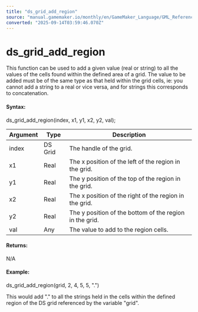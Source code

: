 ```yaml
---
title: "ds_grid_add_region"
source: "manual.gamemaker.io/monthly/en/GameMaker_Language/GML_Reference/Data_Structures/DS_Grids/ds_grid_add_region.htm"
converted: "2025-09-14T03:59:46.070Z"
---
```


# ds\_grid\_add\_region

This function can be used to add a given value (real or string) to all the values of the cells found within the defined area of a grid. The value to be added must be of the same type as that held within the grid cells, ie: you cannot add a string to a real or vice versa, and for strings this corresponds to concatenation.

#### Syntax:

ds\_grid\_add\_region(index, x1, y1, x2, y2, val);

| Argument | Type | Description |
| --- | --- | --- |
| index | DS Grid | The handle of the grid. |
| x1 | Real | The x position of the left of the region in the grid. |
| y1 | Real | The y position of the top of the region in the grid. |
| x2 | Real | The x position of the right of the region in the grid. |
| y2 | Real | The y position of the bottom of the region in the grid. |
| val | Any | The value to add to the region cells. |

#### Returns:

N/A

#### Example:

ds\_grid\_add\_region(grid, 2, 4, 5, 5, ".")

This would add "." to all the strings held in the cells within the defined region of the DS grid referenced by the variable "grid".